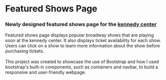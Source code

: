 # Featured Shows Page

### Newly designed featured shows page for the [kennedy center](https://www.kennedy-center.org/)

Featured shows page displays popular broadway shows that are playing soon at the kennedy center. It also displays ticket availability for each show.
Users can click on a show to learn more information about the show before purchasing tickets.
<br />
<br />
This project was created to showcase the use of Bootstrap and how I used bootstrap's built-in components, such as containers and navbar, 
to build a responsive and user-friendly webpage.
